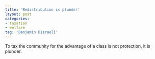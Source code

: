 ```yaml
---
title: 'Redistribution is plunder'
layout: post
categories:
- taxation
- welfare
tag: 'Benjamin Disraeli'
---
```


To tax the community for the advantage of a class is not protection, it is plunder.
